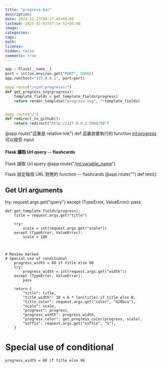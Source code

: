 ```yaml
---
title: "progress-bar"
description: 
date: 2024-12-23T09:27:45+08:00
lastmod: 2025-01-03T07:14:52+08:00
image: 
categories: 
tags: 
math: 
license: 
hidden: false
comments: true
---
```


``` python
app = Flask(__name__)
port = int(os.environ.get("PORT", 5000))
app.run(host="127.0.0.1", port=port)
```
 
```python
@app.route("/<int:progress>/")
def get_progress_svg(progress):
    template_fields = get_template_fields(progress)
    return render_template("progress.svg", **template_fields)


@app.route("/")
def redirect_to_github():
    return redirect("http://127.0.0.1:5000/50")
```
@app.route("這裏是 relative link")
def 這裏放要執行的 function
<int:progress> 可以接受 input


#### Flask 讀取 Url query -- flashcards

Flask 讀取 Url query
@app.route("/<int:variable_name>")



Flask 設定每個 URL 對應的 function -- flashcards
@app.route("")
def test():



## Get Url arguments
try:
	request.args.get("query")
except (TypeError, ValueError):
	pass


```
def get_template_fields(progress):
    title = request.args.get("title")

    try:
        scale = int(request.args.get("scale"))
    except (TypeError, ValueError):
        scale = 100



# Review marked
# Special use of conditional
    progress_width = 60 if title else 90
    try:
        progress_width = int(request.args.get("width"))
    except (TypeError, ValueError):
        pass
 
    return {
        "title": title,
        "title_width": 10 + 6 * len(title) if title else 0,
        "title_color": request.args.get("color", "428bca"),
        "scale": scale,
        "progress": progress,
        "progress_width": progress_width,
        "progress_color": get_progress_color(progress, scale),
        "suffix": request.args.get("suffix", "%"),
    }

```
# Special use of conditional
    progress_width = 60 if title else 90

